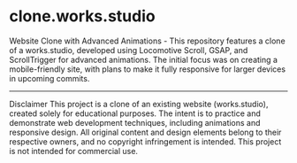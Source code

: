 # clone.works.studio
Website Clone with Advanced Animations - This repository features a clone of a works.studio, developed using Locomotive Scroll, GSAP, and ScrollTrigger for advanced animations. The initial focus was on creating a mobile-friendly site, with plans to make it fully responsive for larger devices in upcoming commits.

**********************************************************************************************************************************************************************************************************************************

Disclaimer
This project is a clone of an existing website (works.studio), created solely for educational purposes. The intent is to practice and demonstrate web development techniques, including animations and responsive design. All original content and design elements belong to their respective owners, and no copyright infringement is intended. This project is not intended for commercial use.
